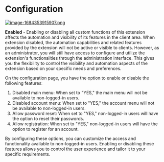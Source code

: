 # Configuration

[![image-1684353915907.png](https://doc.puq.info/uploads/images/gallery/2023-05/scaled-1680-/image-1684353915907.png)](https://doc.puq.info/uploads/images/gallery/2023-05/image-1684353915907.png)

**Enabled** - Enabling or disabling all custom functions of this extension affects the automation and visibility of its features in the client area. When extension disabled, the automation capabilities and related features provided by the extension will not be active or visible to clients. However, as an administrator, you will still have access to configure and utilize the extension's functionalities through the administration interface. This gives you the flexibility to control the visibility and automation aspects of the extension based on your specific needs and preferences.

On the configuration page, you have the option to enable or disable the following features:

1. Disabled main menu: When set to "YES," the main menu will not be available to non-logged-in users.
2. Disabled account menu: When set to "YES," the account menu will not be available to non-logged-in users.
3. Allow password reset: When set to "YES," non-logged-in users will have the option to reset their passwords.
4. Allow registration: When set to "YES," non-logged-in users will have the option to register for an account.

By configuring these options, you can customize the access and functionality available to non-logged-in users. Enabling or disabling these features allows you to control the user experience and tailor it to your specific requirements.